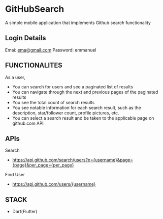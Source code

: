 # GitHubSearch
A simple mobile application that implements Github search functionality

## Login Details
Emai: ema@gmail.com
Password: emmanuel

## FUNCTIONALITES

As a user,
- You can search for users and see a paginated list of results
- You can navigate through the next and previous pages of the paginated results
- You see the total count of search results
- You see notable information for each search result, such as the description, star/follower count, profile pictures, etc.
- You can select a search result and be taken to the applicable page on github.com API

## APIs

Search
- https://api.github.com/search/users?q={username}&page={page}&per_page={per_page}

Find User
- https://api.github.com/users/{username}


## STACK
- Dart(Flutter)
